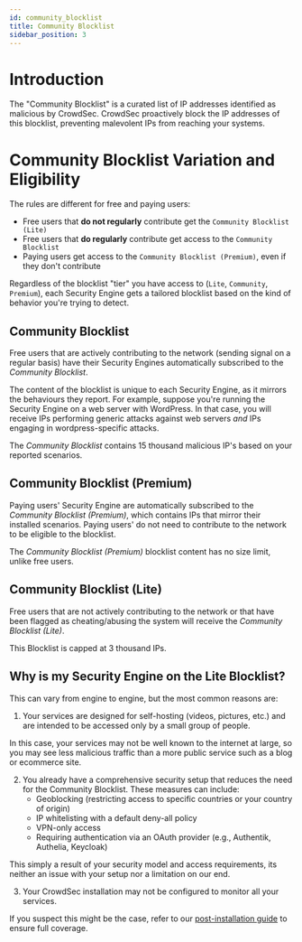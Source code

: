 ```yaml
---
id: community_blocklist
title: Community Blocklist
sidebar_position: 3
---
```


# Introduction

The "Community Blocklist" is a curated list of IP addresses identified as malicious by CrowdSec. CrowdSec proactively block the IP addresses of this blocklist, preventing malevolent IPs from reaching your systems.


# Community Blocklist Variation and Eligibility

The rules are different for free and paying users:
 - Free users that **do not regularly** contribute get the `Community Blocklist (Lite)`
 - Free users that **do regularly** contribute get access to the `Community Blocklist`
 - Paying users get access to the `Community Blocklist (Premium)`, even if they don't contribute

Regardless of the blocklist "tier" you have access to (`Lite`, `Community`, `Premium`), each Security Engine gets a tailored blocklist based on the kind of behavior you're trying to detect.

## Community Blocklist

Free users that are actively contributing to the network (sending signal on a regular basis) have their Security Engines automatically subscribed to the *Community Blocklist*.

The content of the blocklist is unique to each Security Engine, as it mirrors the behaviours they report. For example, suppose you're running the Security Engine on a web server with WordPress. In that case, you will receive IPs performing generic attacks against web servers *and* IPs engaging in wordpress-specific attacks.

The *Community Blocklist* contains 15 thousand malicious IP's based on your reported scenarios.

## Community Blocklist (Premium)

Paying users' Security Engine are automatically subscribed to the *Community Blocklist (Premium)*, which contains IPs that mirror their installed scenarios.
Paying users' do not need to contribute to the network to be eligible to the blocklist.

The *Community Blocklist (Premium)* blocklist content has no size limit, unlike free users.

## Community Blocklist (Lite)

Free users that are not actively contributing to the network or that have been flagged as cheating/abusing the system will receive the *Community Blocklist (Lite)*.

This Blocklist is capped at 3 thousand IPs.

## Why is my Security Engine on the Lite Blocklist?

This can vary from engine to engine, but the most common reasons are:

1. Your services are designed for self-hosting (videos, pictures, etc.) and are intended to be accessed only by a small group of people.

In this case, your services may not be well known to the internet at large, so you may see less malicious traffic than a more public service such as a blog or ecommerce site.

2. You already have a comprehensive security setup that reduces the need for the Community Blocklist. These measures can include:
    - Geoblocking (restricting access to specific countries or your country of origin)
    - IP whitelisting with a default deny-all policy
    - VPN-only access
    - Requiring authentication via an OAuth provider (e.g., Authentik, Authelia, Keycloak)

This simply a result of your security model and access requirements, its neither an issue with your setup nor a limitation on our end.

3. Your CrowdSec installation may not be configured to monitor all your services.

If you suspect this might be the case, refer to our [post-installation guide](/u/getting_started/next_steps) to ensure full coverage.
